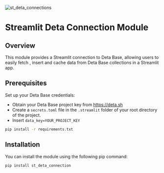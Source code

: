 
![st_deta_connections](https://github.com/mohitrajsinha/st_deta_connection/assets/112544299/8ff92d08-f333-41a7-a2ec-7f8daf2d5da8)

# Streamlit Deta Connection Module

## Overview

This module provides a Streamlit connection to Deta Base, allowing users to easily fetch , insert and cache data from Deta Base collections in a Streamlit app.

## Prerequisites
Set up your Deta Base credentials:
- Obtain your Deta Base project key from https://deta.sh
- Create a `secrets.toml` file in the `.streamlit` folder of your root directory of the project.
- Insert `data_key=YOUR_PROJECT_KEY`

```bash
pip install -r requirements.txt
```
## Installation

You can install the module using the following pip command:

```bash
pip install st_deta_connection
